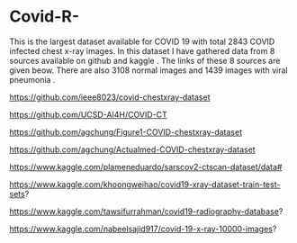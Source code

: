 # Covid-R-
This is the largest dataset available for COVID 19 with total 2843 COVID infected chest x-ray images.
In this dataset I have gathered data from 8 sources available on github and kaggle . The links of these 8 sources are given beow.
There are also 3108 normal images and 1439 images with viral pneumonia . 

https://github.com/ieee8023/covid-chestxray-dataset

https://github.com/UCSD-AI4H/COVID-CT

https://github.com/agchung/Figure1-COVID-chestxray-dataset

https://github.com/agchung/Actualmed-COVID-chestxray-dataset

https://www.kaggle.com/plameneduardo/sarscov2-ctscan-dataset/data#

https://www.kaggle.com/khoongweihao/covid19-xray-dataset-train-test-sets?

https://www.kaggle.com/tawsifurrahman/covid19-radiography-database?

https://www.kaggle.com/nabeelsajid917/covid-19-x-ray-10000-images?

